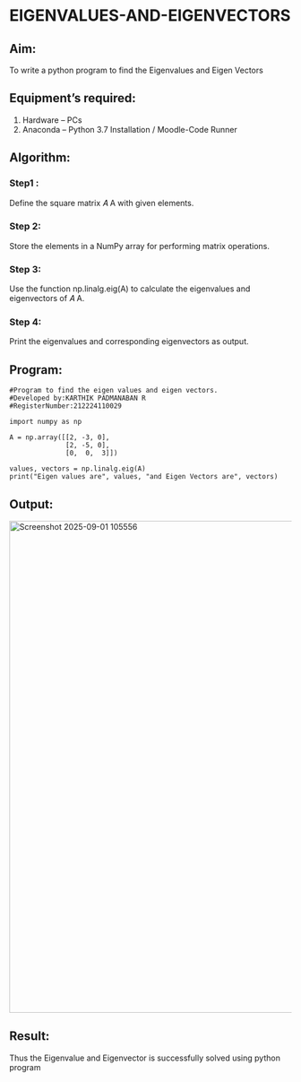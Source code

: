 # EIGENVALUES-AND-EIGENVECTORS
## Aim:
To write a python program to find the Eigenvalues and Eigen Vectors
## Equipment’s required:
1. 	Hardware – PCs
2. 	Anaconda – Python 3.7 Installation / Moodle-Code Runner
## Algorithm:
### Step1 : 
Define the square matrix 
𝐴
A with given elements.
### Step 2: 
Store the elements in a NumPy array for performing matrix operations.
### Step 3: 
Use the function np.linalg.eig(A) to calculate the eigenvalues and eigenvectors of 
𝐴
A.
### Step 4: 
Print the eigenvalues and corresponding eigenvectors as output.
## Program:
```
#Program to find the eigen values and eigen vectors.
#Developed by:KARTHIK PADMANABAN R 
#RegisterNumber:212224110029

import numpy as np

A = np.array([[2, -3, 0],
              [2, -5, 0],
              [0,  0,  3]])

values, vectors = np.linalg.eig(A)
print("Eigen values are", values, "and Eigen Vectors are", vectors)

```
## Output:
<img width="1345" height="878" alt="Screenshot 2025-09-01 105556" src="https://github.com/user-attachments/assets/7cfa0459-5301-4c8e-b78f-a5fcdd244e88" />


## Result:
Thus the Eigenvalue and Eigenvector is successfully solved using python program
